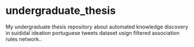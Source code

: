 # undergraduate_thesis
My undergraduate thesis repository about automated knowledge discovery  in  suididal ideation portuguese tweets dataset usign filtered association rules network..
